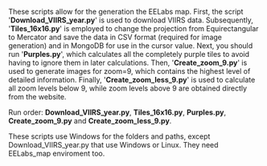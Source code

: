 These scripts allow for the generation the EELabs map. First, the script '**Download_VIIRS_year.py**' is used to download VIIRS data. Subsequently, '**Tiles_16x16.py**' is employed to change the projection from Equirectangular to Mercator and save the data in CSV format (required for image generation) and in MongoDB for use in the cursor value. Next, you should run '**Purples.py**', which calculates all the completely purple tiles to avoid having to ignore them in later calculations. Then, '**Create_zoom_9.py**' is used to generate images for zoom=9, which contains the highest level of detailed information. Finally, '**Create_zoom_less_9.py**' is used to calculate all zoom levels below 9, while zoom levels above 9 are obtained directly from the website.

Run order: **Download_VIIRS_year.py**, **Tiles_16x16.py**, **Purples.py**, **Create_zoom_9.py** and **Create_zoom_less_9.py**.

These scripts use Windows for the folders and paths, except Download_VIIRS_year.py that use Windows or Linux. They need EELabs_map enviroment too.
